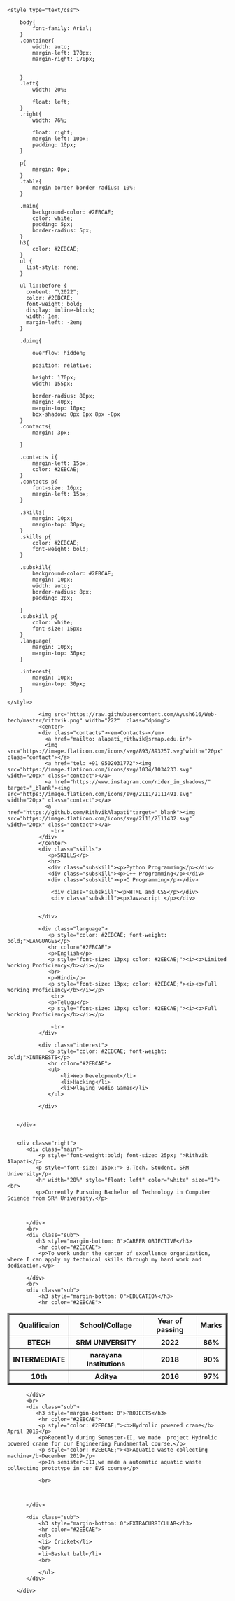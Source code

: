 
<!DOCTYPE html>
<html lang="en">

<head>
<div style="background-image:url('https://backgrounddownload.com/wp-content/uploads/2018/09/cool-background-for-ppt-slides-4.jpg');
   <link rel='stylesheet' href='https://use.fontawesome.com/releases/v5.7.0/css/all.css' integrity='sha384-lZN37f5QGtY3VHgisS14W3ExzMWZxybE1SJSEsQp9S+oqd12jhcu+A56Ebc1zFSJ' crossorigin='anonymous'>
   <link href="https://fonts.googleapis.com/css?family=Roboto+Slab&display=swap rel="stylesheet">
    <meta charset="UTF-8">
    <title> Document</title>
    
    <style type="text/css">
        
        body{
            font-family: Arial;
        }
        .container{
            width: auto;
            margin-left: 170px;
            margin-right: 170px;
            
            
        }
        .left{
            width: 20%;
            
            float: left;
        }
        .right{
            width: 76%;
            
            float: right;
            margin-left: 10px;
            padding: 10px;
        }
        
        p{
            margin: 0px;
        }
        .table{
            margin border border-radius: 10%;
        }
        
        .main{
            background-color: #2EBCAE;
            color: white;
            padding: 5px;
            border-radius: 5px;
        }
        h3{
            color: #2EBCAE;
        }
        ul {
          list-style: none;
        }

        ul li::before {
          content: "\2022";
          color: #2EBCAE;
          font-weight: bold;
          display: inline-block; 
          width: 1em;
          margin-left: -2em;
        }
    
        .dpimg{
           
            overflow: hidden;

            position: relative;
            
            height: 170px;
            width: 155px;
            
            border-radius: 80px;
            margin: 40px;
            margin-top: 10px;
            box-shadow: 0px 8px 8px -8px
        }
        .contacts{
            margin: 3px;
            
        }
        
        .contacts i{
            margin-left: 15px;
            color: #2EBCAE;
        }
        .contacts p{
            font-size: 16px;
            margin-left: 15px;
        }
        
        .skills{
            margin: 10px;
            margin-top: 30px;
        }
        .skills p{
            color: #2EBCAE;
            font-weight: bold;
        }
        
        .subskill{
            background-color: #2EBCAE;
            margin: 10px;
            width: auto;
            border-radius: 8px;
            padding: 2px;
            
        }
        .subskill p{
            color: white;
            font-size: 15px;
        }
        .language{
            margin: 10px;
            margin-top: 30px;
        }
        
        .interest{
            margin: 10px;
            margin-top: 30px;
        }
        
    </style>
</head>
<body><section class="parent">
            <article class="child">
   <div class="container">
       <div class="left">
           
              <img src="https://raw.githubusercontent.com/Ayush616/Web-tech/master/rithvik.png" width="222"  class="dpimg">
              <center>
              <div class="contacts"><em>Contacts-</em>
                <a href="mailto: alapati_rithvik@srmap.edu.in">
                <img src="https://image.flaticon.com/icons/svg/893/893257.svg"width="20px" class="contact"></a>
                <a href="tel: +91 9502031772"><img src="https://image.flaticon.com/icons/svg/1034/1034233.svg" width="20px" class="contact"></a>
                <a href="https://www.instagram.com/rider_in_shadows/" target="_blank"><img src="https://image.flaticon.com/icons/svg/2111/2111491.svg" width="20px" class="contact"></a>
                <a href="https://github.com/RithvikAlapati"target="_blank"><img src="https://image.flaticon.com/icons/svg/2111/2111432.svg" width="20px" class="contact"></a>
                  <br>
              </div>
              </center>
              <div class="skills">
                 <p>SKILLS</p>
                 <hr>
                 <div class="subskill"><p>Python Programming</p></div>
                 <div class="subskill"><p>C++ Programming</p></div>
                 <div class="subskill"><p>C Programming</p></div>
                 
                  <div class="subskill"><p>HTML and CSS</p></div>
                  <div class="subskill"><p>Javascript </p></div>
                 
                  
              </div>
              
              <div class="language">
                 <p style="color: #2EBCAE; font-weight: bold;">LANGUAGES</p>
                 <hr color="#2EBCAE">
                 <p>English</p>
                 <p style="font-size: 13px; color: #2EBCAE;"><i><b>Limited Working Proficiency</b></i></p>
                 <br>
                 <p>Hindi</p>
                 <p style="font-size: 13px; color: #2EBCAE;"><i><b>Full Working Proficiency</b></i></p>
                  <br>
                 <p>Telugu</p>
                 <p style="font-size: 13px; color: #2EBCAE;"><i><b>Full Working Proficiency</b></i></p>
                 
                  <br>
              </div>
              
              <div class="interest">
                 <p style="color: #2EBCAE; font-weight: bold;">INTERESTS</p>
                 <hr color="#2EBCAE">
                 <ul>
                     <li>Web Development</li>
                     <li>Hacking</li>
                     <li>Playing vedio Games</li>
                 </ul>
                  
              </div>
               
           
       </div>
       
       
       <div class="right">
          <div class="main">
              <p style="font-weight:bold; font-size: 25px; ">Rithvik Alapati</p>
             <p style="font-size: 15px;"> B.Tech. Student, SRM University</p>
             <hr width="20%" style="float: left" color="white" size="1"><br>
             <p>Currently Pursuing Bachelor of Technology in Computer Science from SRM University.</p>
            
             
              
          </div>
          <br>
          <div class="sub">
             <h3 style="margin-bottom: 0">CAREER OBJECTIVE</h3>
              <hr color="#2EBCAE">
              <p>To work under the center of excellence organization, where I can apply my technical skills through my hard work and dedication.</p>
              
          </div>
          <br>
          <div class="sub">
              <h3 style="margin-bottom: 0">EDUCATION</h3>
              <hr color="#2EBCAE">
              
<table border=4 width=750  >
<tr>
<th><b>Qualificaion</b></th>
 
 <th>School/Collage</th>
 <th>Year of passing</th>
 <th>Marks</th>
</tr> <tr>
 <th><b>BTECH</b></th>
 
 <th>SRM UNIVERSITY</th>
 <th>2022</th>
 <th>86%</th>
</tr> <tr>
 <th><b>INTERMEDIATE</b></th>
 
 <th>narayana Institutions</th>
 <th>2018</th>
 <th>90%</th>
</tr>
<tr>
 <th><b>10th</b></th>

 <th>Aditya</th>
 <th>2016</th>
 <th>97%</th>
</tr>
</table>
              
              
          </div>
          <br>
          <div class="sub">
             <h3 style="margin-bottom: 0">PROJECTS</h3>
              <hr color="#2EBCAE">
              <p style="color: #2EBCAE;"><b>Hydrolic powered crane</b> April 2019</p>
              <p>Recently during Semester-II, we made  project Hydrolic powered crane for our Engineering Fundamental course.</p>
              <p style="color: #2EBCAE;"><b>Aquatic waste collecting machine</b>December 2019</p>
              <p>In semister-III,we made a automatic aquatic waste collecting prototype in our EVS course</p>
              
              <br>
              
              
              
          </div>
          
          <div class="sub">
              <h3 style="margin-bottom: 0">EXTRACURRICULAR</h3>
              <hr color="#2EBCAE">
              <ul>
              <li> Cricket</li>
              <br>
              <li>Basket ball</li>
              <br>
              
              </ul>
          </div>
         
       </div>
       
       
       
   </div>

</body>
</html>
